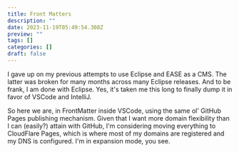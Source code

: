 ```yaml
---
title: Front Matters
description: ""
date: 2023-11-19T05:49:54.308Z
preview: ""
tags: []
categories: []
draft: false
---
```


I gave up on my previous attempts to use Eclipse and EASE as a CMS. The latter was broken for many months across many Eclipse releases. And to be frank, I am done with Eclipse. Yes, it's taken me this long to finally dump it in favor of VSCode and IntelliJ.

So here we are, in FrontMatter inside VSCode, using the same ol' GitHub Pages publishing mechanism. Given that I want more domain flexibility than I can (easily?) attain with GitHub, I'm considering moving everything to CloudFlare Pages, which is where most of my domains are registered and my DNS is configured. I'm in expansion mode, you see.

